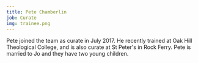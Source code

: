 ```yaml
---
title: Pete Chamberlin
job: Curate
img: trainee.png
---
```

Pete joined the team as curate in July 2017. He recently trained at Oak Hill Theological College, and is also curate at St Peter's in Rock Ferry.
Pete is married to Jo and they have two young children.
